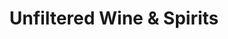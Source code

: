 ---
title: "Unfiltered Wine & Spirits"
url: /woodstock/unfiltered-wine-und-spirits/
shop: Spirituosen
---